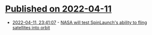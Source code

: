 # [Published on 2022-04-11](index.md)

* [2022-04-11, 23:41:07](https://news.ycombinator.com/item?id=30996665) - [NASA will test SpinLaunch's ability to fling satellites into orbit](https://newatlas.com/space/spinlaunch-nasa/)
